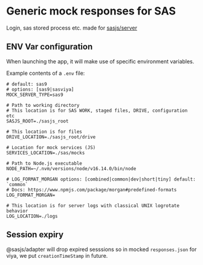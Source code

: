 # Generic mock responses for SAS

Login, sas stored process etc. made for [sasjs/server](https://github.com/sasjs/server)

## ENV Var configuration

When launching the app, it will make use of specific environment variables.

Example contents of a `.env` file:

```
# default: sas9
# options: [sas9|sasviya]
MOCK_SERVER_TYPE=sas9

# Path to working directory
# This location is for SAS WORK, staged files, DRIVE, configuration etc
SASJS_ROOT=./sasjs_root

# This location is for files
DRIVE_LOCATION=./sasjs_root/drive

# Location for mock services (JS)
SERVICES_LOCATION=./sas/mocks

# Path to Node.js executable
NODE_PATH=~/.nvm/versions/node/v16.14.0/bin/node

# LOG_FORMAT_MORGAN options: [combined|common|dev|short|tiny] default: `common`
# Docs: https://www.npmjs.com/package/morgan#predefined-formats
LOG_FORMAT_MORGAN=

# This location is for server logs with classical UNIX logrotate behavior
LOG_LOCATION=./logs
```

## Session expiry

@sasjs/adapter will drop expired sesssions so in mocked `responses.json` for viya, we put `creationTimeStamp` in future.